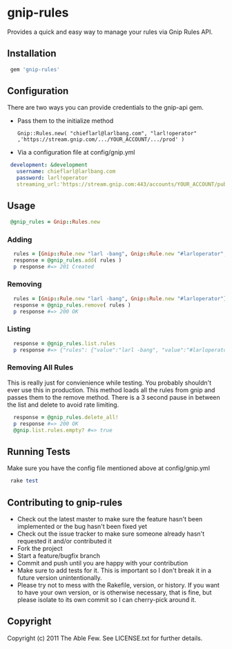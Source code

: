 # gnip-rules

Provides a quick and easy way to manage your rules via Gnip Rules API. 

## Installation

```ruby
 gem 'gnip-rules'
```

## Configuration

There are two ways you can provide credentials to the gnip-api gem. 

* Pass them to the initialize method

  `Gnip::Rules.new( "chieflarl@larlbang.com", "larl!operator" ,'https://stream.gnip.com/.../YOUR_ACCOUNT/.../prod' )`

* Via a configuration file at config/gnip.yml 

```yaml
 development: &development
   username: chieflarl@larlbang.com
   password: larl!operator 
   streaming_url:'https://stream.gnip.com:443/accounts/YOUR_ACCOUNT/publishers/twitter/streams/track/prod'
```

## Usage

```ruby
 @gnip_rules = Gnip::Rules.new
```

### Adding

```ruby
  rules = [Gnip::Rule.new "larl -bang", Gnip::Rule.new "#larloperator", Gnip::Rule.new "larlygag" , "some_tag"]
  response = @gnip_rules.add( rules )
  p response #=> 201 Created
```

### Removing

```ruby
  rules = [Gnip::Rule.new "larl -bang", Gnip::Rule.new "#larloperator"]
  response = @gnip_rules.remove( rules )
  p response #=> 200 OK
```

### Listing

```ruby
  response = @gnip_rules.list.rules
  p response #=> {"rules": {"value":"larl -bang", "value":"#larloperator"} }
```

### Removing All Rules

This is really just for convienience while testing. You probably shouldn't ever use this in production. This method loads all the rules from gnip and passes them to the remove method. There is a 3 second pause in between the list and delete to avoid rate limiting. 

```ruby
  response = @gnip_rules.delete_all!
  p response #=> 200 OK
  @gnip.list.rules.empty? #=> true
```



## Running Tests

Make sure you have the config file mentioned above at config/gnip.yml

```ruby
 rake test
```

## Contributing to gnip-rules
 
* Check out the latest master to make sure the feature hasn't been implemented or the bug hasn't been fixed yet
* Check out the issue tracker to make sure someone already hasn't requested it and/or contributed it
* Fork the project
* Start a feature/bugfix branch
* Commit and push until you are happy with your contribution
* Make sure to add tests for it. This is important so I don't break it in a future version unintentionally.
* Please try not to mess with the Rakefile, version, or history. If you want to have your own version, or is otherwise necessary, that is fine, but please isolate to its own commit so I can cherry-pick around it.

## Copyright

Copyright (c) 2011 The Able Few. See LICENSE.txt for
further details.


